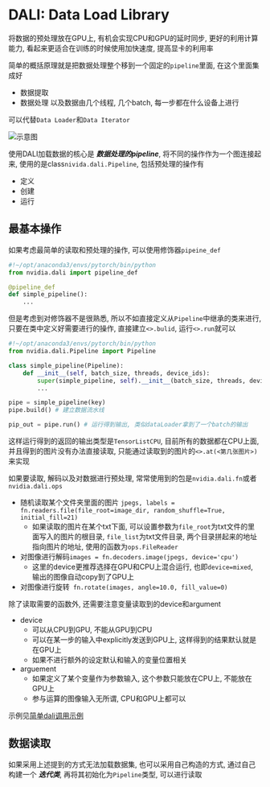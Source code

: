 # DALI: Data Load Library 

将数据的预处理放在GPU上, 有机会实现CPU和GPU的延时同步, 更好的利用计算能力, 看起来更适合在训练的时候使用加快速度, 提高显卡的利用率

简单的概括原理就是把数据处理整个移到一个固定的`pipeline`里面, 在这个里面集成好
* 数据提取
* 数据处理
以及数据由几个线程, 几个batch, 每一步都在什么设备上进行

可以代替`Data Loader`和`Data Iterator`

![示意图](https://docs.nvidia.com/deeplearning/dali/user-guide/docs/_images/dali.png)

使用DALI加载数据的核心是 ***数据处理的pipeline***, 将不同的操作作为一个图连接起来, 使用的是class`nivida.dali.Pipeline`, 包括预处理的操作有
* 定义
* 创建
* 运行

## 最基本操作

如果考虑最简单的读取和预处理的操作, 可以使用修饰器`pipeine_def`

```python
#!~/opt/anaconda3/envs/pytorch/bin/python
from nvidia.dali import pipeline_def

@pipeline_def
def simple_pipeline():
    ...
```
但是考虑到对修饰器不是很熟悉, 所以不如直接定义从`Pipeline`中继承的类来进行, 只要在类中定义好需要进行的操作, 直接建立`<>.bulid`, 运行`<>.run`就可以

```python
#!~/opt/anaconda3/envs/pytorch/bin/python
from nvidia.dali.Pipeline import Pipeline

class simple_pipeline(Pipeline):
    def __init__(self, batch_size, threads, device_ids):
        super(simple_pipeline, self).__init__(batch_size, threads, device_ids, seed=1234)
        ...

pipe = simple_pipeline(key)
pipe.build() # 建立数据流水线

pip_out = pipe.run() # 运行得到输出, 类似dataLoader拿到了一个batch的输出
```

这样运行得到的返回的输出类型是`TensorListCPU`, 目前所有的数据都在CPU上面, 并且得到的图片没有办法直接读取, 只能通过读取到的图片的`<>.at(<第几张图片>)`来实现

如果要读取, 解码以及对数据进行预处理, 常常使用到的包是`nvidia.dali.fn`或者`nvidia.dali.ops`

* 随机读取某个文件夹里面的图片 `jpegs, labels = fn.readers.file(file_root=image_dir, random_shuffle=True, initial_fill=21)`
  * 如果读取的图片在某个txt下面, 可以设置参数为`file_root`为txt文件的里面写入的图片的根目录, `file_list`为txt文件目录, 两个目录拼起来的地址指向图片的地址, 使用的函数为`ops.FileReader`
* 对图像进行解码`images = fn.decoders.image(jpegs, device='cpu')`
  * 这里的device更推荐选择在GPU和CPU上混合运行, 也即`device=mixed`, 输出的图像自动copy到了GPU上
* 对图像进行旋转` fn.rotate(images, angle=10.0, fill_value=0)`

除了读取需要的函数外, 还需要注意变量读取到的device和argument
* device
  * 可以从CPU到GPU, 不能从GPU到CPU
  * 可以在某一步的输入中explicitly发送到GPU上, 这样得到的结果默认就是在GPU上
  * 如果不进行额外的设定默认和输入的变量位置相关
* arguement
  * 如果定义了某个变量作为参数输入, 这个参数只能放在CPU上, 不能放在GPU上
  * 参与运算的图像输入无所谓, CPU和GPU上都可以

示例见[简单dali调用示例](simple_example.py)

## 数据读取

如果采用上述提到的方式无法加载数据集, 也可以采用自己构造的方式, 通过自己构建一个 ***迭代类***, 再将其初始化为`Pipeline`类型, 可以进行读取